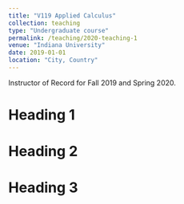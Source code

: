 ```yaml
---
title: "V119 Applied Calculus"
collection: teaching
type: "Undergraduate course"
permalink: /teaching/2020-teaching-1
venue: "Indiana University"
date: 2019-01-01
location: "City, Country"
---
```


Instructor of Record for Fall 2019 and Spring 2020.

Heading 1
======

Heading 2
======

Heading 3
======
